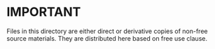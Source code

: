 # IMPORTANT

Files in this directory are either direct or derivative copies of 
non-free source materials. They are distributed here based on
free use clause.

